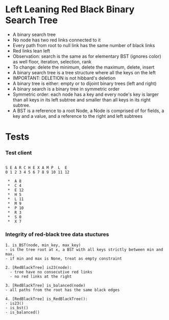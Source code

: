 # Left Leaning Red Black Binary Search Tree
- A binary search tree 
- No node has two red links connected to it 
- Every path from root to null link has the same number of black links
- Red links lean left
- Observation: search is the same as for elementary BST (ignores color) as well floor, iteration, selection, rank 
- To change: delete the minimum, delete the maximum, delete, insert 
- A binary search tree is a tree structure where all the keys on the left
- IMPORTANT: DELETION is not hibbard's deletion 
- A binary tree is either: empty or to dijoint binary trees (left and right) 
- A binary search is a binary tree in symmetric order
- Symmetric order: each node has a key and every node's key is larger than all keys in its left subtree and smaller than all keys in its right subtree.
- A BST is a reference to a root Node, a Node is comprised of for fields, a key and a value, and a reference to the right and left subtrees 

# Tests

### Test client
```

S E A R C H E X A M P  L  E
0 1 2 3 4 5 6 7 8 9 10 11 12

 *  A 8
 *  C 4
 *  E 12
 *  H 5
 *  L 11
 *  M 9
 *  P 10
 *  R 3
 *  S 0
 *  X 7
```

### Integrity of red-black tree data stuctures

```
1. is_BST(node, min_key, max_key) 
- is the tree root at x, a BST with all keys strictly between min and max. 
- if min and max is None, treat as empty constraint 

2. [RedBlackTree] is23(node):
  - tree have no consecutive red links 
  - no red links at the right

3. [RedBlackTree] is_balanced(node)
- all paths from the root has the same black edges

4. [RedBlackTree] is_RedBlackTree():
- is23()
- is_bst()
- is_balanced()
```